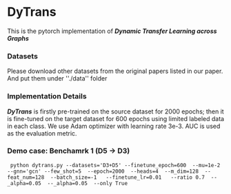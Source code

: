 # DyTrans

This is the pytorch implementation of _**Dynamic Transfer Learning across Graphs**_


### Datasets
Please download other datasets from the original papers listed in our paper. And put them under ''./data'' folder

### Implementation Details
_**DyTrans**_ is firstly pre-trained on the source dataset for 2000 epochs; then it is fine-tuned on the target dataset for 600 epochs using limited labeled data in each class. We use Adam optimizer with learning rate 3e-3. AUC is used as the evaluation metric.

### Demo case: Benchamrk 1 (D5 -> D3)
```
 python dytrans.py --datasets='D3+D5' --finetune_epoch=600  --mu=1e-2 --gnn='gcn' --few_shot=5  --epoch=2000  --heads=4  --m_dim=128  --feat_num=128  --batch_size=-1   --finetune_lr=0.01   --ratio 0.7  --_alpha=0.05  --_alpha=0.05  --only True

